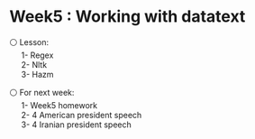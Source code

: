 # Week5 : Working with datatext


⚪️ Lesson:<br>
&emsp;&ensp;1- Regex  
&emsp;&ensp;2- Nltk
<br>&emsp;&ensp;3- Hazm


⚪️ For next week:
        <br>&emsp;&ensp;1- Week5 homework
        <br>&emsp;&ensp;2- 4 American president speech
        <br>&emsp;&ensp;3- 4 Iranian president speech

